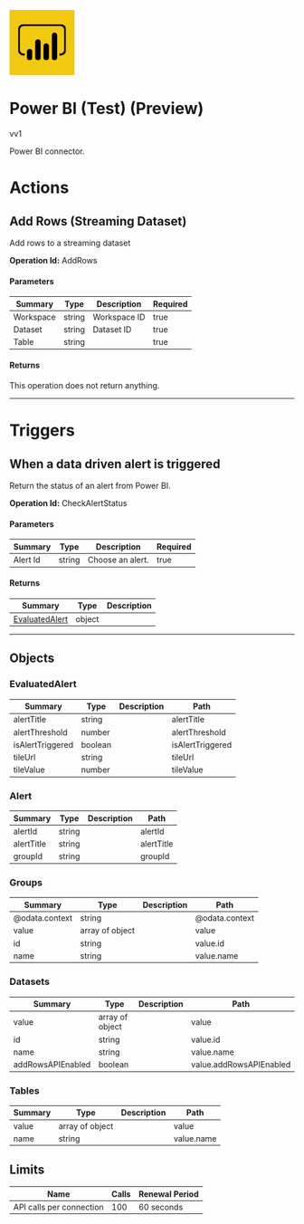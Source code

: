 ![Icon](icon.png)

# Power BI (Test) (Preview)

vv1

Power BI connector.


# Actions

## Add Rows (Streaming Dataset)
Add rows to a streaming dataset

**Operation Id:** AddRows

#### Parameters
| Summary | Type | Description | Required |
|---------|------|-------------|----------|
| Workspace | string | Workspace ID | true |
| Dataset | string | Dataset ID | true |
| Table | string |  | true |

#### Returns
This operation does not return anything.

___

# Triggers

## When a data driven alert is triggered
Return the status of an alert from Power BI.

**Operation Id:** CheckAlertStatus

#### Parameters
| Summary | Type | Description | Required |
|---------|------|-------------|----------|
| Alert Id | string | Choose an alert. | true |

#### Returns
| Summary | Type | Description |
|---------|------|-------------|
| [EvaluatedAlert](#evaluatedalert) | object |  |

___


## Objects

### EvaluatedAlert


| Summary | Type | Description | Path |
|---------|------|-------------|------|
| alertTitle | string |  | alertTitle |
| alertThreshold | number |  | alertThreshold |
| isAlertTriggered | boolean |  | isAlertTriggered |
| tileUrl | string |  | tileUrl |
| tileValue | number |  | tileValue |

### Alert


| Summary | Type | Description | Path |
|---------|------|-------------|------|
| alertId | string |  | alertId |
| alertTitle | string |  | alertTitle |
| groupId | string |  | groupId |

### Groups


| Summary | Type | Description | Path |
|---------|------|-------------|------|
| @odata.context | string |  | @odata.context |
| value | array of object |  | value |
| id | string |  | value.id |
| name | string |  | value.name |

### Datasets


| Summary | Type | Description | Path |
|---------|------|-------------|------|
| value | array of object |  | value |
| id | string |  | value.id |
| name | string |  | value.name |
| addRowsAPIEnabled | boolean |  | value.addRowsAPIEnabled |

### Tables


| Summary | Type | Description | Path |
|---------|------|-------------|------|
| value | array of object |  | value |
| name | string |  | value.name |

## Limits
| Name | Calls | Renewal Period |
|------|-------|----------------|
| API calls per connection | 100 | 60 seconds |


